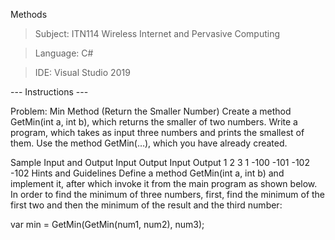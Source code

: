 Methods
> Subject: ITN114 Wireless Internet and Pervasive Computing

> Language: C#

> IDE: Visual Studio 2019 

--- Instructions ---

Problem: Min Method (Return the Smaller Number)
Create a method GetMin(int a, int b), which returns the smaller of two numbers. Write a program, which takes as input three numbers and prints the smallest of them. Use the method GetMin(…), which you have already created.

Sample Input and Output
Input	Output	Input	Output
1
2
3	1	-100
-101
-102	-102
Hints and Guidelines
Define a method GetMin(int a, int b) and implement it, after which invoke it from the main program as shown below. In order to find the minimum of three numbers, first, find the minimum of the first two and then the minimum of the result and the third number:

var min = GetMin(GetMin(num1, num2), num3);
